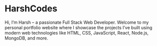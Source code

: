 # HarshCodes
Hi, I’m Harsh – a passionate Full Stack Web Developer. Welcome to my personal portfolio website where I showcase the projects I’ve built using modern web technologies like HTML, CSS, JavaScript, React, Node.js, MongoDB, and more.
